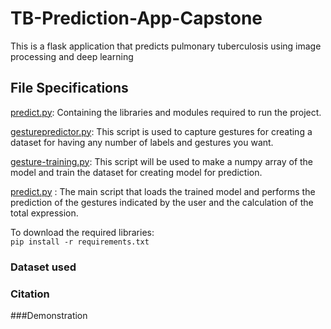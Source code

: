 # TB-Prediction-App-Capstone
This is a flask application that predicts pulmonary tuberculosis using image processing and deep learning


## File Specifications
[predict.py](https://github.com/anand498/TB-Prediction-App-Capstone/blob/master/predict.py):
Containing the libraries and modules required to run the project.

[gesturepredictor.py](https://github.com/anand498/PredCalc/blob/master/gesturepredictor.py):
This script is used to capture gestures for creating a dataset for having any number of labels and gestures you want.

[gesture-training.py](https://github.com/anand498/PredCalc/blob/master/gesture-training.py):
This script will be used to make a numpy array of the model and train the dataset for creating model for prediction.

[predict.py](https://github.com/anand498/PredCalc/blob/master/predict.py) :
The main script that loads the trained model and performs the prediction of the gestures indicated by the user and the calculation of the total expression.

To download the required libraries: <br />
`pip install -r requirements.txt ` <br />
### Dataset used

### Citation

###Demonstration

